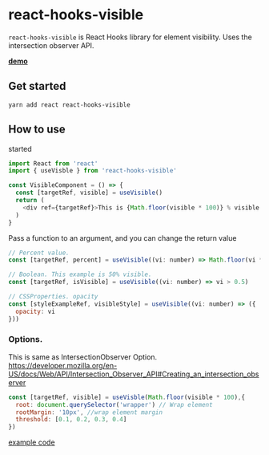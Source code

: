 # react-hooks-visible

`react-hooks-visible` is React Hooks library for element visibility. Uses the intersection observer API.

**[demo](https://kmkzt.github.io/react-hooks-visible/)**

## Get started

```shell
yarn add react react-hooks-visible
```

## How to use

started

```javascript
import React from 'react'
import { useVisble } from 'react-hooks-visible'

const VisibleComponent = () => {
  const [targetRef, visible] = useVisible()
  return (
    <div ref={targetRef}>This is {Math.floor(visible * 100)} % visible </div>
  )
}
```

Pass a function to an argument, and you can change the return value

```javascript
// Percent value.
const [targetRef, percent] = useVisible((vi: number) => Math.floor(vi * 100))

// Boolean. This example is 50% visible.
const [targetRef, isVisible] = useVisible((vi: number) => vi > 0.5)

// CSSProperties. opacity
const [styleExampleRef, visibleStyle] = useVisible((vi: number) => ({
  opacity: vi
}))
```

### Options.

This is same as IntersectionObserver Option.
https://developer.mozilla.org/en-US/docs/Web/API/Intersection_Observer_API#Creating_an_intersection_observer

```javascript
const [targetRef, visible] = useVisble(Math.floor(visible * 100),{
  root: document.querySelector('wrapper') // Wrap element
  rootMargin: '10px', //wrap element margin
  threshold: [0.1, 0.2, 0.3, 0.4]
})
```

[example code](src/example/)
